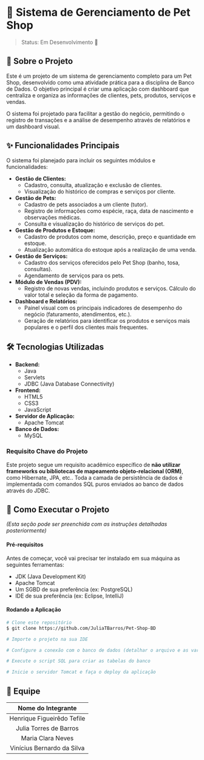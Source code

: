 # 🐾 Sistema de Gerenciamento de Pet Shop

> Status: Em Desenvolvimento 🚧

## 📝 Sobre o Projeto

Este é um projeto de um sistema de gerenciamento completo para um Pet Shop, desenvolvido como uma atividade prática para a disciplina de Banco de Dados. O objetivo principal é criar uma aplicação com dashboard que centraliza e organiza as informações de clientes, pets, produtos, serviços e vendas.

O sistema foi projetado para facilitar a gestão do negócio, permitindo o registro de transações e a análise de desempenho através de relatórios e um dashboard visual.

## ✨ Funcionalidades Principais

O sistema foi planejado para incluir os seguintes módulos e funcionalidades:

  * **Gestão de Clientes:**
      * Cadastro, consulta, atualização e exclusão de clientes.
      * Visualização do histórico de compras e serviços por cliente.
  * **Gestão de Pets:**
      * Cadastro de pets associados a um cliente (tutor).
      * Registro de informações como espécie, raça, data de nascimento e observações médicas.
      * Consulta e visualização do histórico de serviços do pet.
  * **Gestão de Produtos e Estoque:**
      * Cadastro de produtos com nome, descrição, preço e quantidade em estoque.
      * Atualização automática do estoque após a realização de uma venda.
  * **Gestão de Serviços:**
      * Cadastro dos serviços oferecidos pelo Pet Shop (banho, tosa, consultas).
      * Agendamento de serviços para os pets.
  * **Módulo de Vendas (PDV):**
      * Registro de novas vendas, incluindo produtos e serviços.
        Cálculo do valor total e seleção da forma de pagamento.
  * **Dashboard e Relatórios:**
      * Painel visual com os principais indicadores de desempenho do negócio (faturamento, atendimentos, etc.).
      * Geração de relatórios para identificar os produtos e serviços mais populares e o perfil dos clientes mais frequentes.

## 🛠️ Tecnologias Utilizadas

  * **Backend:**
      * Java
      * Servlets
      * JDBC (Java Database Connectivity)
  * **Frontend:**
      * HTML5
      * CSS3
      * JavaScript
  * **Servidor de Aplicação:**
      * Apache Tomcat
  * **Banco de Dados:**
      * MySQL

### Requisito Chave do Projeto

Este projeto segue um requisito acadêmico específico de **não utilizar frameworks ou bibliotecas de mapeamento objeto-relacional (ORM)**, como Hibernate, JPA, etc.. Toda a camada de persistência de dados é implementada com comandos SQL puros enviados ao banco de dados através do JDBC.

## 🚀 Como Executar o Projeto

*(Esta seção pode ser preenchida com as instruções detalhadas posteriormente)*

#### Pré-requisitos

Antes de começar, você vai precisar ter instalado em sua máquina as seguintes ferramentas:

  * JDK (Java Development Kit)
  * Apache Tomcat
  * Um SGBD de sua preferência (ex: PostgreSQL)
  * IDE de sua preferência (ex: Eclipse, IntelliJ)

#### Rodando a Aplicação

```bash
# Clone este repositório
$ git clone https://github.com/JuliaTBarros/Pet-Shop-BD

# Importe o projeto na sua IDE

# Configure a conexão com o banco de dados (detalhar o arquivo e as variáveis)

# Execute o script SQL para criar as tabelas do banco

# Inicie o servidor Tomcat e faça o deploy da aplicação
```

## 👥 Equipe

| Nome do Integrante |
| :---: |
| Henrique Figueirêdo Tefile |
| Julia Torres de Barros |
| Maria Clara Neves |
| Vinícius Bernardo da Silva |
